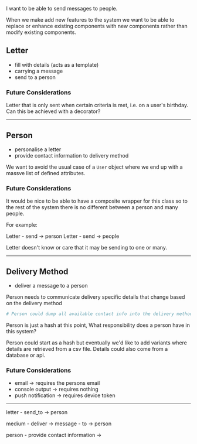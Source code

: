 I want to be able to send messages to people.

When we make add new features to the system we want to be able to replace or enhance existing components with new components rather than modify existing components.

## Letter

- fill with details (acts as a template)
- carrying a message
- send to a person

### Future Considerations

Letter that is only sent when certain criteria is met, i.e. on a user's birthday. Can this be achieved with a decorator?

---

## Person

- personalise a letter
- provide contact information to delivery method

We want to avoid the usual case of a `User` object where we end up with a massve list of defined attributes.

### Future Considerations

It would be nice to be able to have a composite wrapper for this class so to the rest of the system there is no different between a person and many people.

For example:

Letter - send -> person
Letter - send -> people

Letter doesn't know or care that it may be sending to one or many.

---

## Delivery Method

- deliver a message to a person

Person needs to communicate delivery specific details that change based on the delivery method

```ruby
# Person could dump all available contact info into the delivery method?
```
Person is just a hash at this point, What responsibility does a person have in this system?

Person could start as a hash but eventually we'd like to add variants where details are retrieved from a csv file. Details could also come from a database or api. 

### Future Considerations

- email -> requires the persons email
- console output -> requires nothing
- push notification -> requires device token

---

letter - send_to -> person

medium - deliver -> message - to -> person

person - provide contact information -> 




        
